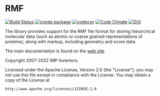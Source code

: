 # RMF #

[![Build Status](https://github.com/salilab/rmf/workflows/build/badge.svg?branch=develop)](https://github.com/salilab/rmf/actions?query=workflow%3Abuild)
[![conda package](https://img.shields.io/conda/vn/conda-forge/rmf.svg)](https://anaconda.org/conda-forge/rmf)
[![codecov](https://codecov.io/gh/salilab/rmf/branch/develop/graph/badge.svg)](https://codecov.io/gh/salilab/rmf)
[![Code Climate](https://codeclimate.com/github/salilab/rmf/badges/gpa.svg)](https://codeclimate.com/github/salilab/rmf)
[![DOI](https://zenodo.org/badge/DOI/10.5281/zenodo.4701672.svg)](https://doi.org/10.5281/zenodo.4701672)

The library provides support for the RMF file format for
storing hierarchical molecular data (such as atomic or coarse grained
representations of proteins), along with markup, including geometry
and score data.

The main documentation is found on the
[web site](http://integrativemodeling.org/rmf/nightly/doc/).

Copyright 2007-2022 IMP Inventors.

Licensed under the Apache License, Version 2.0 (the "License");
you may not use this file except in compliance with the License.
You may obtain a copy of the License at

    http://www.apache.org/licenses/LICENSE-2.0
